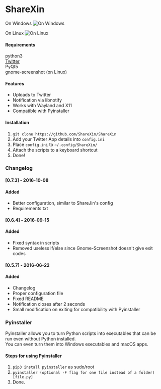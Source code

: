 # ShareXin  

On Windows
![On Windows](https://raw.githubusercontent.com/ShareXin/ShareXin/master/twitter-2016-10-08-05_48_543_PM.png)  

On Linux
![On Linux](https://raw.githubusercontent.com/ShareXin/ShareXin/master/twitter-2016-10-08-10_07_602_PM.png)

#### Requirements
python3  
[Twitter](https://github.com/sixohsix/twitter)  
PyQt5  
gnome-screenshot (on Linux)  

#### Features
* Uploads to Twitter
* Notification via libnotify
* Works with Wayland and X11
* Compatible with Pyinstaller

#### Installation
1. `git clone https://github.com/ShareXin/ShareXin`
2. Add your Twitter App details into `config.ini`
3. Place `config.ini` to `~/.config/ShareXin/`
4. Attach the scripts to a keyboard shortcut
5. Done!

### Changelog
#### [0.7.3] - 2016-10-08
#### Added
- Better configuration, similar to ShareJin's config
- Requirements.txt  
#### [0.6.4] - 2016-09-15
#### Added
- Fixed syntax in scripts
- Removed useless if/else since Gnome-Screenshot doesn't give exit codes

#### [0.5.7] - 2016-06-22
#### Added
- Changelog
- Proper configuration file
- Fixed README
- Notification closes after 2 seconds
- Small modification on exiting for compatibility with Pyinstaller

### Pyinstaller
Pyinstaller allows you to turn Python scripts into executables that can be run even without Python installed.  
You can even turn them into Windows executables and macOS apps.  

#### Steps for using Pyinstaller
1. `pip3 install pyinstaller` as sudo/root
2. `pyinstaller (optional -F flag for one file instead of a folder) [file.py]`
3. Done.
